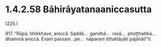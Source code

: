 # 1.4.2.58 Bāhirāyatanaaniccasutta

(225.)

917\. “Rūpā, bhikkhave, aniccā. Saddā…  gandhā…  rasā…  phoṭṭhabbā…  dhammā aniccā. Evaṃ passaṃ…pe…  nāparaṃ itthattāyāti pajānātī”ti.
